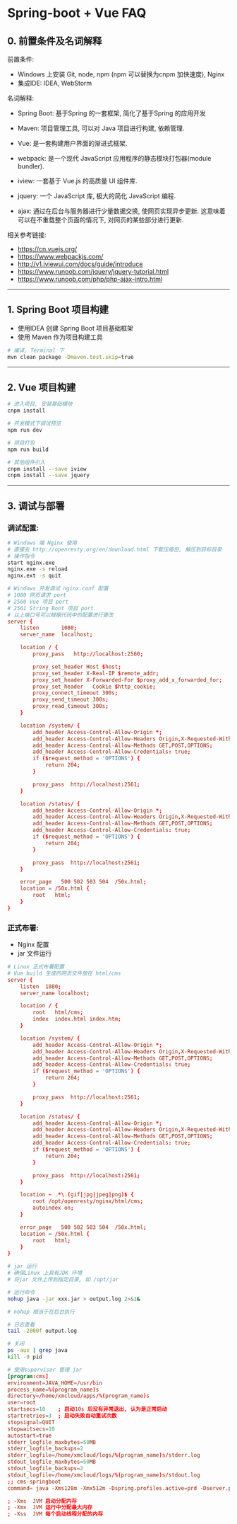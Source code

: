 # Spring-boot + Vue FAQ

## 0. 前置条件及名词解释
前置条件:
* Windows 上安装 Git, node, npm (npm 可以替换为cnpm 加快速度), Nginx
* 集成IDE: IDEA, WebStorm

名词解释:
* Spring Boot: 基于Spring 的一套框架, 简化了基于Spring 的应用开发
* Maven: 项目管理工具, 可以对 Java 项目进行构建, 依赖管理.

* Vue: 是一套构建用户界面的渐进式框架.
* webpack: 是一个现代 JavaScript 应用程序的静态模块打包器(module bundler).
* iview: 一套基于 Vue.js 的高质量 UI 组件库.
* jquery: 一个 JavaScript 库, 极大的简化 JavaScript 编程.
* ajax: 通过在后台与服务器进行少量数据交换, 使网页实现异步更新. 这意味着可以在不重载整个页面的情况下, 对网页的某些部分进行更新.

相关参考链接:
* https://cn.vuejs.org/
* https://www.webpackjs.com/
* http://v1.iviewui.com/docs/guide/introduce
* https://www.runoob.com/jquery/jquery-tutorial.html
* https://www.runoob.com/php/php-ajax-intro.html

---
## 1. Spring Boot 项目构建
* 使用IDEA 创建 Spring Boot 项目基础框架
* 使用 Maven 作为项目构建工具
```bash
# 编译, Terminal 下
mvn clean package -Dmaven.test.skip=true
```

---
## 2. Vue 项目构建
```bash
# 进入项目, 安装基础模块
cnpm install

# 开发模式下调试预览
npm run dev

# 项目打包
npm run build

# 其他组件引入
cnpm install --save iview
cnpm install --save jquery
```

---
## 3. 调试与部署
### 调试配置:
```bash
# Windows 端 Nginx 使用
# 直接去 http://openresty.org/en/download.html 下载压缩包, 解压到目标目录
# 操作指令
start nginx.exe
nginx.exe -s reload
nginx.ext -s quit
```

```conf
# Windows 开发调试 nginx.conf 配置
# 1080 网页请求 port
# 2560 Vue 项目 port
# 2561 String Boot 项目 port
# 以上端口号可以根据代码中的配置进行更改
server {
    listen       1080;
    server_name  localhost;

    location / {
        proxy_pass   http://localhost:2560;

        proxy_set_header Host $host;
        proxy_set_header X-Real-IP $remote_addr;
        proxy_set_header X-Forwarded-For $proxy_add_x_forwarded_for;
        proxy_set_header   Cookie $http_cookie;
        proxy_connect_timeout 300s;
        proxy_send_timeout 300s;
        proxy_read_timeout 300s;
    }

    location /system/ {
        add_header Access-Control-Allow-Origin *;
        add_header Access-Control-Allow-Headers Origin,X-Requested-With,Content-Type,Accept,Cookie,Set-Cookie;
        add_header Access-Control-Allow-Methods GET,POST,OPTIONS;
        add_header Access-Control-Allow-Credentials: true;
        if ($request_method = 'OPTIONS') {
            return 204;
        }

        proxy_pass  http://localhost:2561;
    }

    location /status/ {
        add_header Access-Control-Allow-Origin *;
        add_header Access-Control-Allow-Headers Origin,X-Requested-With,Content-Type,Accept,Cookie,Set-Cookie;
        add_header Access-Control-Allow-Methods GET,POST,OPTIONS;
        add_header Access-Control-Allow-Credentials: true;
        if ($request_method = 'OPTIONS') {
            return 204;
        }

        proxy_pass  http://localhost:2561;
    }

    error_page   500 502 503 504  /50x.html;
    location = /50x.html {
        root   html;
    }
}
```

### 正式布署:
* Nginx 配置
* jar 文件运行

```conf
# Linux 正式布署配置
# Vue build 生成的网页文件放在 html/cms
server {
    listen 	1080;
    server_name localhost;

    location / {
        root   html/cms;
        index  index.html index.htm;
    }

    location /system/ {
        add_header Access-Control-Allow-Origin *;
        add_header Access-Control-Allow-Headers Origin,X-Requested-With,Content-Type,Accept,Cookie,Set-Cookie;
        add_header Access-Control-Allow-Methods GET,POST,OPTIONS;
        add_header Access-Control-Allow-Credentials: true;
        if ($request_method = 'OPTIONS') {
            return 204;
        }

        proxy_pass  http://localhost:2561;
    }

    location /status/ {
        add_header Access-Control-Allow-Origin *;
        add_header Access-Control-Allow-Headers Origin,X-Requested-With,Content-Type,Accept,Cookie,Set-Cookie;
        add_header Access-Control-Allow-Methods GET,POST,OPTIONS;
        add_header Access-Control-Allow-Credentials: true;
        if ($request_method = 'OPTIONS') {
            return 204;
        }

        proxy_pass  http://localhost:2561;
    }

    location ~ .*\.(gif|jpg|jpeg|png)$ {
        root /opt/openresty/nginx/html/cms;
        autoindex on;
    }

    error_page   500 502 503 504  /50x.html;
    location = /50x.html {
        root   html;
    }
}
```

```bash
# jar 运行
# 确保Linux 上具有JDK 环境
# 将jar 文件上传到指定目录, 如 /opt/jar

# 运行命令
nohup java -jar xxx.jar > output.log 2>&1&

# nohup 相当于在后台执行

# 日志查看
tail -2000f output.log

# 关闭
ps -aux | grep java
kill -9 pid
```

```conf
# 使用supervisor 管理 jar
[program:cms]
environment=JAVA_HOME=/usr/bin
process_name=%(program_name)s
directory=/home/xmcloud/apps/%(program_name)s
user=root
startsecs=10    ; 启动10s 后没有异常退出, 认为是正常启动
startretries=3  ; 启动失败自动重试次数
stopsignal=QUIT
stopwaitsecs=10
autostart=true
stderr_logfile_maxbytes=50MB
stderr_logfile_backups=2
stderr_logfile=/home/xmcloud/logs/%(program_name)s/stderr.log
stdout_logfile_maxbytes=50MB
stdout_logfile_backups=2
stdout_logfile=/home/xmcloud/logs/%(program_name)s/stdout.log
;; cms-springboot
command= java -Xms128m -Xmx512m -Dspring.profiles.active=prd -Dserver.port=2560 -jar /home/xmcloud/apps/%(program_name)s/cms.jar

; -Xms  JVM 启动分配内存
; -Xmx  JVM 运行中分配最大内存
; -Xss  JVM 每个启动线程分配的内存
```